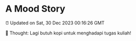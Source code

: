 # A Mood Story

⏰ Updated on Sat, 30 Dec 2023 00:16:26 GMT

💭 Thought: Lagi butuh kopi untuk menghadapi tugas kuliah!

